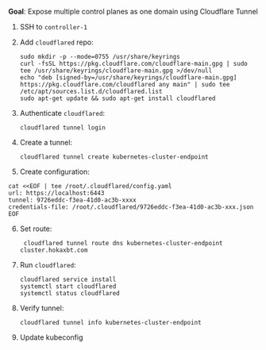 **Goal**: Expose multiple control planes as one domain using Cloudflare Tunnel

1. SSH to `controller-1`
2. Add `cloudflared` repo:

   ```shell
   sudo mkdir -p --mode=0755 /usr/share/keyrings
   curl -fsSL https://pkg.cloudflare.com/cloudflare-main.gpg | sudo tee /usr/share/keyrings/cloudflare-main.gpg >/dev/null
   echo "deb [signed-by=/usr/share/keyrings/cloudflare-main.gpg] https://pkg.cloudflare.com/cloudflared any main" | sudo tee /etc/apt/sources.list.d/cloudflared.list
   sudo apt-get update && sudo apt-get install cloudflared
   ```

3. Authenticate `cloudflared`:

   ```shell
   cloudflared tunnel login
   ```

4. Create a tunnel:

   ```shell
   cloudflared tunnel create kubernetes-cluster-endpoint
   ```

5. Create configuration:

```shell
cat <<EOF | tee /root/.cloudflared/config.yaml
url: https://localhost:6443
tunnel: 9726eddc-f3ea-41d0-ac3b-xxxx
credentials-file: /root/.cloudflared/9726eddc-f3ea-41d0-ac3b-xxx.json
EOF
```

6. Set route:

   ```shell
    cloudflared tunnel route dns kubernetes-cluster-endpoint cluster.hokaxbt.com
   ```

7. Run `cloudflared`:

   ```shell
   cloudflared service install
   systemctl start cloudflared
   systemctl status cloudflared
   ```

8. Verify tunnel:

   ```shell
   cloudflared tunnel info kubernetes-cluster-endpoint
   ```

9. Update kubeconfig
